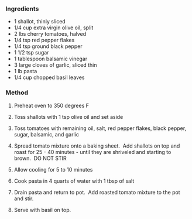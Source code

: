 ### Ingredients
-   1 shallot, thinly sliced
-   1/4 cup extra virgin olive oil, split
-   2 lbs cherry tomatoes, halved
-   1/4 tsp red pepper flakes
-   1/4 tsp ground black pepper
-   1 1/2 tsp sugar
-   1 tablespoon balsamic vinegar
-   3 large cloves of garlic, sliced thin
-   1 lb pasta
-   1/4 cup chopped basil leaves

### Method
1.  Preheat oven to 350 degrees F

2.  Toss shallots with 1 tsp olive oil and set aside

3.  Toss tomatoes with remaining oil, salt, red pepper flakes, black pepper, sugar, balsamic, and garlic

4.  Spread tomato mixture onto a baking sheet.  Add shallots on top and roast for 25 - 40 minutes - until they are shriveled and starting to brown.  DO NOT STIR

5.  Allow cooling for 5 to 10 minutes

6.  Cook pasta in 4 quarts of water with 1 tbsp of salt

7.  Drain pasta and return to pot.  Add roasted tomato mixture to the pot and stir.

8.  Serve with basil on top.